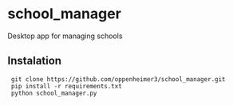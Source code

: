 # school_manager
Desktop app for managing schools

## Instalation

     git clone https://github.com/oppenheimer3/school_manager.git
     pip install -r requirements.txt
     python school_manager.py
